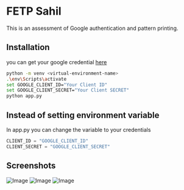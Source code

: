 # FETP Sahil

This is an assessment of Google authentication and pattern printing.

## Installation

you can get your google credential [here](https://console.cloud.google.com/apis/credentials)
```bash
python -m venv <virtual-environment-name>
.\env\Scripts\activate
set GOOGLE_CLIENT_ID="Your Client ID"
set GOOGLE_CLIENT_SECRET="Your Client SECRET"
python app.py
```

## Instead of setting environment variable

In app.py you can change the variable to your credentials

```python
CLIENT_ID = "GOOGLE_CLIENT_ID"
CLIENT_SECRET = "GOOGLE_CLIENT_SECRET"
```

## Screenshots

![Image](https://github.com/skulkarni0102/FETP-Sahil/Screenshots/ss1.jpg)
![Image](https://github.com/skulkarni0102/FETP-Sahil/Screenshots/ss2.jpg)
![Image](https://github.com/skulkarni0102/FETP-Sahil/Screenshots/ss3.jpg)